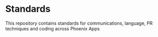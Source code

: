 # Standards
This repository contains standards for communications, language, PR techniques and coding across Phoenix Apps
